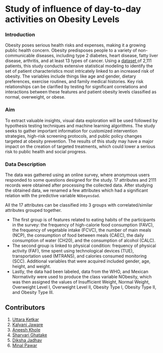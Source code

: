 # Study of influence of day-to-day activities on Obesity Levels

### Introduction

Obesity poses serious health risks and expenses, making it a growing public health concern. Obesity predisposes people to a variety of non-communicable diseases, including type 2 diabetes, heart disease, fatty liver disease, arthritis, and at least 13 types of cancer. Using a <a href="https://archive.ics.uci.edu/dataset/544/estimation+of+obesity+levels+based+on+eating+habits+and+physical+condition"> dataset </a> of 2,111 patients, this study conducts extensive statistical modeling to identify the set of patient characteristics most intricately linked to an increased risk of obesity. The variables include things like age and gender, dietary preferences, exercise routines, and family medical histories. Key risk relationships can be clarified by testing for significant correlations and interactions between these features and patient obesity levels classified as normal, overweight, or obese.

### Aim

To extract valuable insights, visual data exploration will be used followed by hypothesis testing techniques and machine learning algorithms. The study seeks to gather important information for customized intervention strategies, high-risk screening protocols, and public policy changes targeted at obesity prevention. The results of this study may have a major impact on the creation of targeted treatments, which could lower a serious risk to public health and social progress.

### Data Description

The data was gathered using an online survey, where anonymous users responded to some questions designed for the study. 17 attributes and 2111 records were obtained after processing the collected data. After studying the obtained data, we renamed a few attributes which had a significant relation with the predictive variable `NObeyesdad`. 

All the 17 attributes can be classified into 3 groups with correlated/similar attributes grouped together.
- The first group is of features related to eating habits of the participants in the survey: the frequency of high-calorie food consumption (FAVC), the frequency of vegetable intake (FCVC), the number of main meals (NCP), the consumption of food between meals (CAEC), the daily consumption of water (CH20), and the consumption of alcohol (CALC).
- The second group is linked to physical condition: frequency of physical activity (FAF), time spent using technological devices (TUE), transportation used (MTRANS), and calories consumed monitoring (SCC). Additional variables that were acquired included gender, age, height, and weight.
- Lastly, the data had been labeled, data from the WHO, and Mexican Normativity were used to produce the class variable NObesity, which was then assigned the values of Insufficient Weight, Normal Weight, Overweight Level I, Overweight Level II, Obesity Type I, Obesity Type II, and Obesity Type III. 


## Contributors
1. <a href="https://www.github.com/Uttaraket1607"> Uttara Ketkar </a> 
2. <a href="https://www.github.com/kalyani-jaware"> Kalyani Jaware </a> 
3. <a href="https://www.github.com/aneeshkhole"> Aneesh Khole </a>
4. <a href="https://www.github.com/14-Sharvari"> Sharvari Ghatake </a>
5. <a href="https://www.github.com/deekshaj70"> Diksha Jadhav </a>
6. <a href="https://www.github.com/minal2899"> Minal Pawar </a>
